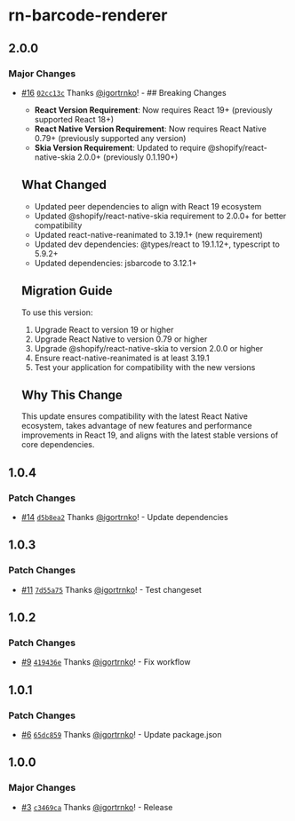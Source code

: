 # rn-barcode-renderer

## 2.0.0

### Major Changes

- [#16](https://github.com/igortrnko/rn-barcode-renderer/pull/16) [`02cc13c`](https://github.com/igortrnko/rn-barcode-renderer/commit/02cc13ce88f07643587b7b80d354d829bee7cc4a) Thanks [@igortrnko](https://github.com/igortrnko)! - ## Breaking Changes

  - **React Version Requirement**: Now requires React 19+ (previously supported React 18+)
  - **React Native Version Requirement**: Now requires React Native 0.79+ (previously supported any version)
  - **Skia Version Requirement**: Updated to require @shopify/react-native-skia 2.0.0+ (previously 0.1.190+)

  ## What Changed

  - Updated peer dependencies to align with React 19 ecosystem
  - Updated @shopify/react-native-skia requirement to 2.0.0+ for better compatibility
  - Updated react-native-reanimated to 3.19.1+ (new requirement)
  - Updated dev dependencies: @types/react to 19.1.12+, typescript to 5.9.2+
  - Updated dependencies: jsbarcode to 3.12.1+

  ## Migration Guide

  To use this version:

  1. Upgrade React to version 19 or higher
  2. Upgrade React Native to version 0.79 or higher
  3. Upgrade @shopify/react-native-skia to version 2.0.0 or higher
  4. Ensure react-native-reanimated is at least 3.19.1
  5. Test your application for compatibility with the new versions

  ## Why This Change

  This update ensures compatibility with the latest React Native ecosystem, takes advantage of new features and performance improvements in React 19, and aligns with the latest stable versions of core dependencies.

## 1.0.4

### Patch Changes

- [#14](https://github.com/igortrnko/rn-barcode-renderer/pull/14) [`d5b8ea2`](https://github.com/igortrnko/rn-barcode-renderer/commit/d5b8ea2051cdd9746f2d119862d679ffa5aa8ab9) Thanks [@igortrnko](https://github.com/igortrnko)! - Update dependencies

## 1.0.3

### Patch Changes

- [#11](https://github.com/igortrnko/rn-barcode-renderer/pull/11) [`7d55a75`](https://github.com/igortrnko/rn-barcode-renderer/commit/7d55a75508d65d6ddd9d001d7cde3155d3c30f89) Thanks [@igortrnko](https://github.com/igortrnko)! - Test changeset

## 1.0.2

### Patch Changes

- [#9](https://github.com/igortrnko/rn-barcode-renderer/pull/9) [`419436e`](https://github.com/igortrnko/rn-barcode-renderer/commit/419436ee12210a040ba4706ee2b8f6b30b633b3e) Thanks [@igortrnko](https://github.com/igortrnko)! - Fix workflow

## 1.0.1

### Patch Changes

- [#6](https://github.com/igortrnko/rn-barcode-renderer/pull/6) [`65dc859`](https://github.com/igortrnko/rn-barcode-renderer/commit/65dc8594e07fee7830f2167b44723cd0aef54f26) Thanks [@igortrnko](https://github.com/igortrnko)! - Update package.json

## 1.0.0

### Major Changes

- [#3](https://github.com/igortrnko/rn-barcode-renderer/pull/3) [`c3469ca`](https://github.com/igortrnko/rn-barcode-renderer/commit/c3469cac759b06172581d018305c22d6deef4115) Thanks [@igortrnko](https://github.com/igortrnko)! - Release
